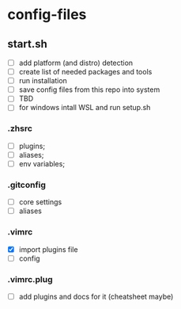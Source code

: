 # config-files

## start.sh
- [ ] add platform (and distro) detection
- [ ] create list of needed packages and tools
- [ ] run installation
- [ ] save config files from this repo into system
- [ ] TBD
- [ ] for windows intall WSL and run setup.sh

### .zhsrc
- [ ] plugins;
- [ ] aliases;
- [ ] env variables;

### .gitconfig
- [ ] core settings
- [ ] aliases 

### .vimrc
- [x] import plugins file
- [ ] config

### .vimrc.plug
- [ ] add plugins and docs for it (cheatsheet maybe)
